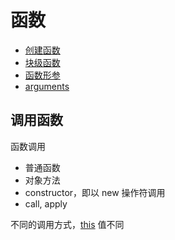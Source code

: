 # 函数

- [创建函数](creation.md)
- [块级函数](block-level-functions.md)
- [函数形参](parameters.md)
- [arguments](arguments.md)
<!-- - [函数高级用法]() -->

## 调用函数

函数调用

- 普通函数
- 对象方法
- constructor，即以 new 操作符调用
- call, apply

不同的调用方式，[this](../this.md) 值不同


